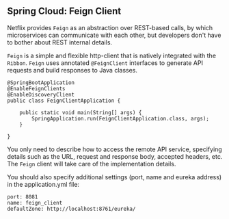## Spring Cloud: Feign Client

Netflix provides `Feign` as an abstraction over REST-based calls, by which microservices can communicate with each other, but developers don't have to bother about REST internal details.

`Feign` is a simple and flexible http-client that is natively integrated with the `Ribbon`.
`Feign` uses annotated `@FeignClient` interfaces to generate API requests and build responses to Java classes.

```
@SpringBootApplication
@EnableFeignClients
@EnableDiscoveryClient
public class FeignClientApplication {

	public static void main(String[] args) {
		SpringApplication.run(FeignClientApplication.class, args);
	}

}
```

You only need to describe how to access the remote API service, specifying details such as the URL, request and response body, accepted headers, etc. The `Feign` client will take care of the implementation details.

You should also specify additional settings (port, name and eureka address) in the application.yml file:

```
port: 8081
name: feign_client
defaultZone: http://localhost:8761/eureka/
```